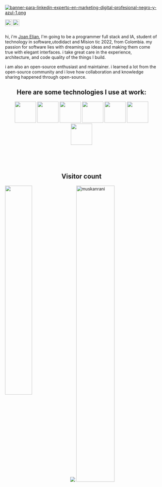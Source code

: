 [![banner-para-linkedin-experto-en-marketing-digital-profesional-negro-y-azul-1.png](https://i.postimg.cc/VsttXZpV/banner-para-linkedin-experto-en-marketing-digital-profesional-negro-y-azul-1.png)](https://postimg.cc/G9c9CKcF)








<a href="https://twitter.com/ELIANXD55">
  <img align="left" alt="Abhishek Naidu | Twitter" width="22px" src="https://raw.githubusercontent.com/peterthehan/peterthehan/master/assets/twitter.svg" />
</a>
<a href="https://www.linkedin.com/in/joan-elian-villamarin-urrutia-a4a7191b7/">
  <img align="left" alt="Abhishek's LinkedIN" width="22px" src="https://raw.githubusercontent.com/peterthehan/peterthehan/master/assets/linkedin.svg" />
</a>
<br>
<br/>

hi, i'm [Joan Elian](https://abhishknads.me/), I'm going to be a programmer full stack and IA, student of technology in software,utodidact and Mision tic 2022,  from Colombia. my passion for software lies with dreaming up ideas and making them come true with elegant interfaces. i take great care in the experience, architecture, and code quality of the things I build.

i am also an open-source enthusiast and maintainer. i learned a lot from the open-source community and i love how collaboration and knowledge sharing happened through open-source.



<h2 align="center">
  Here are some technologies I use at work:
</h2>
<p align="center">
<img height="70" src="https://cdn.pixabay.com/photo/2017/08/05/11/16/logo-2582748_960_720.png"> 
<img height="70" src="https://cdn.pixabay.com/photo/2017/08/05/11/16/logo-2582747_1280.png">
<img height="70" src="https://upload.wikimedia.org/wikipedia/commons/thumb/9/99/Unofficial_JavaScript_logo_2.svg/1200px-Unofficial_JavaScript_logo_2.svg.png">
<img height="70" src="https://upload.wikimedia.org/wikipedia/commons/thumb/4/47/React.svg/800px-React.svg.png">
<img height="70" src="https://midu.dev/images/tags/node.png">
<img height="70" src="https://upload.wikimedia.org/wikipedia/commons/thumb/c/c3/Python-logo-notext.svg/1200px-Python-logo-notext.svg.png">
<img height="70" src="https://www.freepnglogos.com/uploads/logo-mysql-png/logo-mysql-mysql-logo-png-images-are-download-crazypng-21.png">
</p>
<br/>
</p>
<br/>

<h2 align="center">
  Visitor count
</h2>
 
<img src="https://profile-counter.glitch.me/vanshkapoor/count.svg" />
<a href="https://github.com/muskanrani/github-readme-stats"><img align="left" width="42%" src="https://github-readme-stats.vercel.app/api/top-langs/?username=muskanrani&layout=compact&theme=tokyonight" /></a>
<img width="50%" src="https://github-readme-streak-stats.herokuapp.com/?user=muskanrani&theme=tokyonight" alt="muskanrani" />
<br/>

